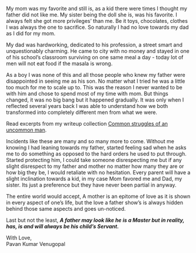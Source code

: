 My mom was my favorite and still is, as a kid there were times I thought my father did not like me. My sister being the doll she is, was his favorite. I always felt she got more privileges’ than me. Be it toys, chocolates, clothes I was always the one to sacrifice. So naturally I had no love towards my dad as I did for my mom.<br>

My dad was hardworking, dedicated to his profession, a street smart and unquestionably charming. He came to city with no money and stayed in one of his school’s classroom surviving on one same meal a day - today lot of men will not eat food if the masala is wrong. <br>

As a boy I was none of this and all those people who knew my father were disappointed in seeing me as his son. No matter what I tried he was a little too much for me to scale up to. This was the reason I never wanted to be with him and chose to spend most of my time with mom. But things changed, it was no big bang but it happened gradually. It was only when I reflected several years back I was able to understand how we both transformed into completely different men from what we were.<br>

Read excerpts from my writeup collection  [Common struggles of an uncommon man](Incidents.md).

Incidents like these are many and so many more to come. Without me knowing I had leaning towards my father, started feeling sad when he asks me to do something as opposed to the hard orders he used to put through. Started protecting him, I could take someone disrespecting me but if any slight disrespect to my father and mother no matter how many they are or how big they be, I would retaliate with no hesitation. Every parent will have a slight inclination towards a kid, in my case Mom favored me and Dad, my sister. Its just a preference but they have never been partial in anyway.<br>

The entire world would accept, A mother is an epitome of love as it is shown in every aspect of one’s life, but the love a father show’s is always hidden behind those same aspects and goes un-noticed. <br>

Last but not the least, <b><i>A father may look like he is a Master but in reality, has, is and will always be his child’s Servant.</i></b> <br>

With Love, <br>
Pavan Kumar Venugopal
                                                                                                                                                      
